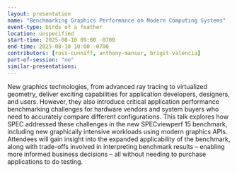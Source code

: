 ```yaml
---
layout: presentation
name: "Benchmarking Graphics Performance on Modern Computing Systems"
event-type: birds of a feather
location: unspecified
start-time: 2025-08-10 09:00 -0700
end-time: 2025-08-10 10:00 -0700
contributors: [ross-cunniff, anthony-mansur, brigit-valencia]
part-of-session: "no"
similar-presentations:
---
```


New graphics technologies, from advanced ray tracing to virtualized geometry, deliver exciting capabilities for application developers, designers, and users. However, they also introduce critical application performance benchmarking challenges for hardware vendors and system buyers who need to accurately compare different configurations. This talk explores how SPEC addressed these challenges in the new SPECviewperf 15 benchmark, including new graphically intensive workloads using modern graphics APIs. Attendees will gain insight into the expanded applicability of the benchmark, along with trade-offs involved in interpreting benchmark results – enabling more informed business decisions – all without needing to purchase applications to do testing.
